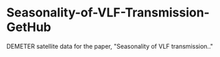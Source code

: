 # Seasonality-of-VLF-Transmission-GetHub
DEMETER satellite data for the paper, "Seasonality of VLF transmission.."
